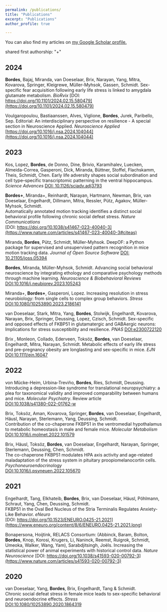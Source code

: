 ```yaml
---
permalink: /publications/
title: "Publications"
excerpt: "Publications"
author_profile: true

---
```


  You can also find my articles on <u><a href="https://scholar.google.com/citations?user=T6pswigAAAAJ&hl=en&oi=ao">my Google Scholar profile</a>.</u>

shared first authorship: "+"
## 2024
**Bordes**, Bajaj, Miranda, van Doeselaar, Brix, Narayan, Yang, Mitra, Kovarova, Springer, Kleigrewe, Müller-Myhsok, Gassen, Schmidt. Sex-specific fear acquisition following early life stress is linked to amygdala glutamate metabolism. *BioRvix* [DOI: https://doi.org/10.1101/2024.02.15.580479](https://doi.org/10.1101/2024.02.15.580479)

Voulgaropoulou, Bastiaanssen, Alves, Viglione, **Bordes**, Jurek, Paribello, Sep. Editorial: An interdisciplinary perspective on resilience - A special section in Neuroscience Applied. *Neuroscience Applied* [https://doi.org/10.1016/j.nsa.2024.104044](https://doi.org/10.1016/j.nsa.2024.104044)


## 2023
Kos, Lopez, **Bordes**, de Donno, Dine, Brivio, Karamihalev, Luecken, Almeida-Correa, Gasperoni, Dick, Miranda, Büttner, Stoffel, Flachskamm, Theis, Schmidt, Chen.
Early life adversity shapes social subordination and cell type–specific transcriptomic patterning in the ventral hippocampus. *Science Advances*
[DOI: 10.1126/sciadv.adj3793](https://www.science.org/doi/full/10.1126/sciadv.adj3793)

**Bordes+**, Miranda+, Reinhardt, Narayan, Hartmann, Newman, Brix, van Doeselaar, Engelhardt, Dillmann, Mitra, Ressler, Pütz, Agakov, Müller-Myhsok, Schmidt.  
Automatically annotated motion tracking identifies a distinct social behavioral profile following chronic social defeat stress. *Nature Communications*  
[DOI: https://doi.org/10.1038/s41467-023-40040-3](https://www.nature.com/articles/s41467-023-40040-3#citeas)

Miranda, **Bordes**, Pütz, Schmidt, Müller-Myhsok.
DeepOF: a Python package for supervised and unsupervised pattern recognition in mice motion tracking data. *Journal of Open Source Software*
[DOI: 10.21105/joss.05394](https://joss.theoj.org/papers/10.21105/joss.05394)

**Bordes**, Miranda, Müller-Myhsok, Schmidt.
Advancing social behavioral neuroscience by integrating ethology and comparative psychology methods through machine learning. *Neuroscience & Biobehavioral Reviews*
[DOI:10.1016/j.neubiorev.2023.105243](https://doi.org/10.1016/j.neubiorev.2023.105243)

Miranda+, **Bordes+**, Gasperoni, Lopez.
Increasing resolution in stress neurobiology: from single cells to complex group behaviors. *Stress*
[DOI:10.1080/10253890.2023.2186141](https://www.tandfonline.com/doi/full/10.1080/10253890.2023.2186141)


van Doeselaar, Stark, Mitra, Yang, **Bordes**, Stolwijk, Engelhardt, Kovarova, Narayan, Brix, Springer, Deussing, Lopez, Czisch, Schmidt.
Sex-specific and opposed effects of FKBP51 in glutamatergic and GABAergic neurons: Implications for stress susceptibility and resilience. *PNAS*
[DOI:e2300722120](https://www.pnas.org/doi/10.1073/pnas.2300722120)


Brix , Monleon, Collado, Ederveen, Toksöz, **Bordes**, van Doeselaar, Engelhardt, Mitra, Narayan, Schmidt.
Metabolic effects of early life stress and pre-pregnancy obesity are longlasting and sex-specific in mice. *EJN*
[DOI:10.1111/ejn.16047](https://onlinelibrary.wiley.com/doi/full/10.1111/ejn.16047)


## 2022
von Mücke-Heim, Urbina-Treviño, **Bordes**, Ries, Schmidt, Deussing.  
Introducing a depression-like syndrome for translational neuropsychiatry: a plea for taxonomical validity and improved comparability between humans and mice. *Molecular Psychiatry*. Review article  
[DOI:10.1038/s41380-022-01762-w](https://www.nature.com/articles/s41380-022-01762-w)

Brix, Toksöz, Aman, Kovarova, Springer, **Bordes**, van Doeselaar, Engelhardt, Häusl, Narayan, Sterlemann, Yang, Deussing, Schmidt.  
Contribution of the co-chaperone FKBP51 in the ventromedial hypothalamus to metabolic homeostasis in male and female mice. *Molecular Metabolism*  
[DOI:10.1016/j.molmet.2022.101579](https://www.sciencedirect.com/science/article/pii/S221287782200148X?via%3Dihub)

Brix, Häusl, Toksöz, **Bordes**, van Doeselaar, Engelhardt, Narayan, Springer, Sterlemann, Deussing, Chen, Schmidt.  
The co-chaperone FKBP51 modulates HPA axis activity and age-related maladaptation of the stress system in pituitary proopiomelanocortin cells. *Psychoneuroendocrinology*  
[DOI:10.1016/j.psyneuen.2022.105670](https://www.sciencedirect.com/science/article/pii/S0306453022000117?via%3Dihub)

## 2021

Engelhardt, Tang, Elkhateib, **Bordes**, Brix, van Doeselaar, Häusl, Pöhlmann, Schraut, Yang, Chen, Deussing, Schmidt.  
FKBP51 in the Oval Bed Nucleus of the Stria Terminalis Regulates Anxiety-Like Behavior. *eNeuro*  
[DOI: https://doi.org/10.1523/ENEURO.0425-21.2021](https://www.eneuro.org/content/8/6/ENEURO.0425-21.2021.long)

Bonapersona, Hoijtink, RELACS Consortium: (Abbinck, Baram, Bolton, **Bordes**, Knop, Korosi, Krugers, Li, Naninck, Reemst, Ruigrok, Schmidt, Umeoka, Walker, Wang, Yam), Sarabdjitsingh, Joëls.
Increasing the statistical power of animal experiments with historical control data. *Nature Neuroscience*
[DOI: https://doi.org/10.1038/s41593-020-00792-3](https://www.nature.com/articles/s41593-020-00792-3)

## 2020

van Doeselaar, Yang, **Bordes**, Brix, Engelhardt, Tang & Schmidt.  
Chronic social defeat stress in female mice leads to sex-specific behavioral and neuroendocrine effects. *Stress*  
[DOI:10.1080/10253890.2020.1864319](https://www.tandfonline.com/doi/full/10.1080/10253890.2020.1864319)

